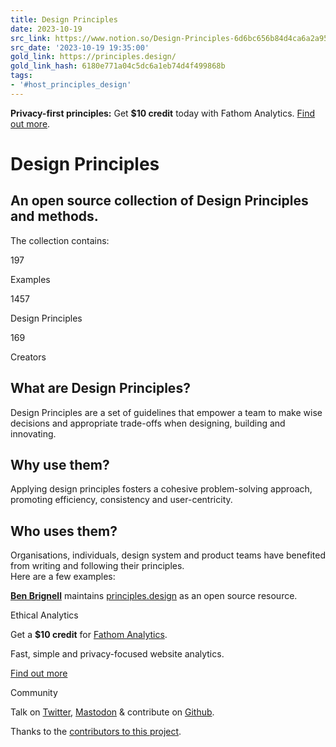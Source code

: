 ```yaml
---
title: Design Principles
date: 2023-10-19
src_link: https://www.notion.so/Design-Principles-6d6bc656b84d4ca6a2a95184309d6c0f
src_date: '2023-10-19 19:35:00'
gold_link: https://principles.design/
gold_link_hash: 6180e771a04c5dc6a1eb74d4f499868b
tags:
- '#host_principles_design'
---
```




**Privacy-first principles:**
Get **$10 credit** today with Fathom Analytics. [Find out more](https://usefathom.com/ref/MSDPWY).


Design Principles
=================



An open source collection of Design Principles and methods.
-----------------------------------------------------------









The collection contains:


197


Examples


1457


Design Principles


169


Creators





What are Design Principles?
---------------------------



Design Principles are a set of guidelines that empower a team to make wise decisions and appropriate trade-offs when designing, building and innovating.





Why use them?
-------------



Applying design principles fosters a cohesive problem-solving approach, promoting efficiency, consistency and user-centricity.





Who uses them?
--------------



Organisations, individuals, design system and product teams have benefited from writing and following their principles.  
Here are a few examples:





[**Ben Brignell**](https://benbrignell.com) maintains [principles.design](/) as an open source resource.



Ethical Analytics



Get a **$10 credit** for [Fathom Analytics](https://usefathom.com/ref/MSDPWY).
  

Fast, simple and privacy-focused website analytics.



[Find out more](https://usefathom.com/ref/MSDPWY)

Community


Talk on [Twitter](https://twitter.com/dsgnprinciples), [Mastodon](https://brignell.co/@designprinciples) & contribute on [Github](https://github.com/benbrignell/principles.design#contributing).


Thanks to the [contributors to this project](https://github.com/benbrignell/design-principles/graphs/contributors).